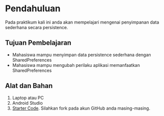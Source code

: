 # Pendahuluan

Pada praktikum kali ini anda akan mempelajari mengenai penyimpanan data
sederhana secara persistence.

## Tujuan Pembelajaran
- Mahasiswa mampu menyimpan data persistence sederhana dengan SharedPreferences
- Mahasiswa mampu mengubah perilaku aplikasi memanfaatkan SharedPreferences

## Alat dan Bahan

1. Laptop atau PC
2. Android Studio
3. [Starter Code](https://github.com/polinema-mobile/2019-mobile11). Silahkan fork pada akun GitHub anda masing-masing.
